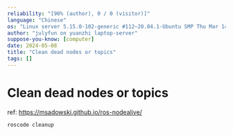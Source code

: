 ```yaml
---
reliability: "[90% (author), 0 / 0 (visitor)]"
language: "Chinese"
os: "Linux server 5.15.0-102-generic #112~20.04.1-Ubuntu SMP Thu Mar 14 14:28:24 UTC 2024 x86_64 x86_64 x86_64 GNU/Linux"
author: "julyfun on yuanzhi laptop-server"
suppose-you-know: [computer]
date: 2024-05-08
title: "Clean dead nodes or topics"
tags: []
---
```


# Clean dead nodes or topics

ref: https://msadowski.github.io/ros-nodealive/

```
roscode cleanup
```

